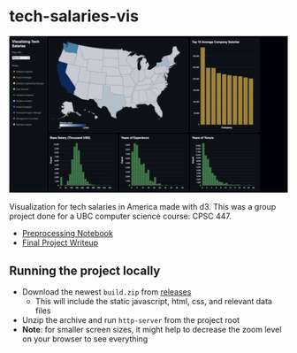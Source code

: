 # tech-salaries-vis

![thumbnail](/thumbnail.png)

Visualization for tech salaries in America made with d3.
This was a group project done for a UBC computer science course: CPSC 447.

- <a href="/documentation/preprocessing.ipynb">Preprocessing Notebook</a>
- <a href="/documentation/M3_Final_Project_Submission.pdf">Final Project Writeup</a>

## Running the project locally
- Download the newest `build.zip` from <a href="https://github.students.cs.ubc.ca/CPSC447-2022W-T2/g10/releases">releases</a>
    - This will include the static javascript, html, css, and relevant data files
- Unzip the archive and run `http-server` from the project root
- **Note**: for smaller screen sizes, it might help to decrease the zoom level on your browser to see everything

